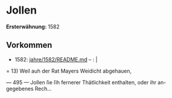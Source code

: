 # Jollen

**Ersterwähnung:** 1582

## Vorkommen
- 1582: [jahre/1582/README.md](../jahre/1582/README.md) – : |

= 13) Weil auh der Rat Mayers Weidicht abgehauen,


— 495 —
Jollen ſie ſih fernerer Thätlichkeit enthalten, oder ihr an-
gegebenes Rech...
